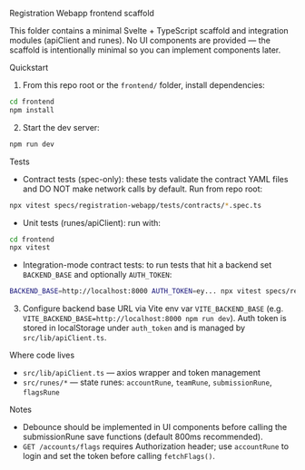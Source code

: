 Registration Webapp frontend scaffold

This folder contains a minimal Svelte + TypeScript scaffold and integration
modules (apiClient and runes). No UI components are provided — the scaffold
is intentionally minimal so you can implement components later.

Quickstart

1. From this repo root or the `frontend/` folder, install dependencies:

```bash
cd frontend
npm install
```

2. Start the dev server:

```bash
npm run dev
```

Tests

- Contract tests (spec-only): these tests validate the contract YAML files
  and DO NOT make network calls by default. Run from repo root:

```bash
npx vitest specs/registration-webapp/tests/contracts/*.spec.ts
```

- Unit tests (runes/apiClient): run with:

```bash
cd frontend
npx vitest
```

- Integration-mode contract tests: to run tests that hit a backend set `BACKEND_BASE` and optionally `AUTH_TOKEN`:

```bash
BACKEND_BASE=http://localhost:8000 AUTH_TOKEN=ey... npx vitest specs/registration-webapp/tests/contracts/*.spec.ts
```

3. Configure backend base URL via Vite env var `VITE_BACKEND_BASE` (e.g.
   `VITE_BACKEND_BASE=http://localhost:8000 npm run dev`). Auth token is
   stored in localStorage under `auth_token` and is managed by
   `src/lib/apiClient.ts`.

Where code lives

- `src/lib/apiClient.ts` — axios wrapper and token management
- `src/runes/*` — state runes: `accountRune`, `teamRune`, `submissionRune`, `flagsRune`

Notes

- Debounce should be implemented in UI components before calling the
  submissionRune save functions (default 800ms recommended).
- `GET /accounts/flags` requires Authorization header; use `accountRune`
  to login and set the token before calling `fetchFlags()`.
